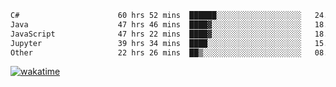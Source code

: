 <!--START_SECTION:waka-->

```txt
C#                      60 hrs 52 mins  ██████░░░░░░░░░░░░░░░░░░░   24.18 %
Java                    47 hrs 46 mins  ████▓░░░░░░░░░░░░░░░░░░░░   18.98 %
JavaScript              47 hrs 22 mins  ████▓░░░░░░░░░░░░░░░░░░░░   18.82 %
Jupyter                 39 hrs 34 mins  ████░░░░░░░░░░░░░░░░░░░░░   15.72 %
Other                   22 hrs 26 mins  ██▒░░░░░░░░░░░░░░░░░░░░░░   08.91 %
```

<!--END_SECTION:waka-->
[![wakatime](https://wakatime.com/badge/user/6c2f442e-41b4-42e3-bc06-d5d8203ad1da.svg)](https://wakatime.com/@6c2f442e-41b4-42e3-bc06-d5d8203ad1da)
